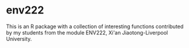 # env222

This is an R package with a collection of interesting functions contributed by my students from the module ENV222, Xi'an Jiaotong-Liverpool University.
